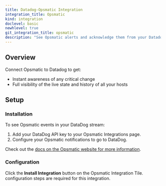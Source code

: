 ```yaml
---
title: Datadog-Opsmatic Integration
integration_title: Opsmatic
kind: integration
doclevel: basic
newhlevel: true
git_integration_title: opsmatic
description: "See Opsmatic alerts and acknowledge them from your Datadog event stream."
---
```


## Overview

Connect Opsmatic to Datadog to get:

* Instant awareness of any critical change
* Full visibility of the live state and history of all your hosts

## Setup
### Installation

To see Opsmatic events in your DataDog stream:

1.  Add your DataDog API key to your Opsmatic Integrations page.
2.  Configure your Opsmatic notifications to go to DataDog.

Check out the [docs on the Opsmatic website for more information](https://opsmatic.com/app/docs/datadog-integration).

### Configuration

Click the **Install Integration** button on the Opsmatic Integration Tile. configuration steps are required for this integration.



